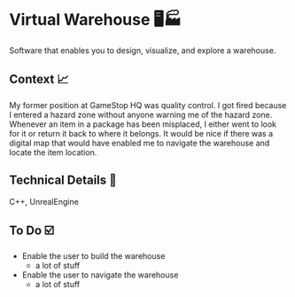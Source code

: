 # Virtual Warehouse :desktop_computer::factory:

Software that enables you to design, visualize, and explore a warehouse. 

## Context :chart_with_upwards_trend:

My former position at GameStop HQ was quality control. I got fired because I entered a hazard zone without anyone warning me of the hazard zone. Whenever an item in a package has been misplaced, I either went to look for it or return it back to where it belongs. It would be nice if there was a digital map that would have enabled me to navigate the warehouse and locate the item location.

## Technical Details :wrench:

C++, UnrealEngine

## To Do :ballot_box_with_check:

- Enable the user to build the warehouse
  - a lot of stuff
- Enable the user to navigate the warehouse
  - a lot of stuff
